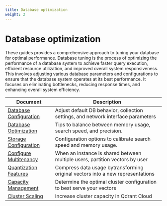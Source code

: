 ```yaml
---
title: Database optimization
weight: 2
---
```


# Database optimization

These guides provides a comprehensive approach to tuning your database for optimal performance. Database tuning is the process of optimizing the performance of a database system to achieve faster query execution, efficient resource utilization, and improved overall system responsiveness. This involves adjusting various database parameters and configurations to ensure that the database system operates at its best performance. It focuses on eliminating bottlenecks, reducing response times, and enhancing overall system efficiency.

|Document|Description|   
|---|---|
|[Database Configuration](../../guides/configuration/)|Adjust default DB behavior, collection settings, and network interface parameters|   
|[Database Optimization](../../tutorials/optimize/)| Tips to balance between memory usage, search speed, and precision. |  
|[Storage Configuration](../../concepts/storage)|Configuration options to calibrate search speed and memory usage.|  
|[Configure Multitenancy](../../tutorials/multiple-partitions/)|When an instance is shared between multiple users, partition vectors by user|  
|[Quantization Features](../../guides/quantization/)|Compress data usage bytransforming original vectors into a new representations |  
|[Capacity Management](../../cloud/capacity/)|Determine the optimal cluster configuration to best serve your vectors|  
|[Cluster Scaling](../../cloud/cluster-scaling/)|Increase cluster capacity in Qdrant Cloud|  


